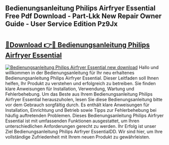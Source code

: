 ## Bedienungsanleitung Philips Airfryer Essential Free Pdf Download - Part-Lkk New Repair Owner Guide - User Service Edition Pz9Jx

# <h2><a href="http://df222n.blite.top/?on=Bedienungsanleitung+Philips+Airfryer+Essential">🔗Download 👉🔴 Bedienungsanleitung Philips Airfryer Essential</a></h2>

[![Bedienungsanleitung Philips Airfryer Essential new download](https://i.imgur.com/lujVjoI.png)](http://df222n.blite.top/?on=Bedienungsanleitung+Philips+Airfryer+Essential)
Hallo und willkommen in der Bedienungsanleitung für Ihr neu erhaltenes Bedienungsanleitung Philips Airfryer Essential. Dieser Leitfaden soll Ihnen helfen, Ihr Produkt zu verstehen und erfolgreich zu betreiben. Sie finden klare Anweisungen für Installation, Verwendung, Wartung und Fehlerbehebung. Um das Beste aus Ihrem Bedienungsanleitung Philips Airfryer Essential herauszuholen, lesen Sie diese Bedienungsanleitung bitte vor dem Gebrauch sorgfältig durch. Es enthält klare Anweisungen für Installation, Einrichtung und Betrieb sowie Tipps zur Fehlerbehebung bei häufig auftretenden Problemen. Dieses Bedienungsanleitung Philips Airfryer Essential ist mit umfassenden Funktionen ausgestattet, um Ihren unterschiedlichen Anforderungen gerecht zu werden. Ihr Erfolg ist unser Ziel Bedienungsanleitung Philips Airfryer EssentialDD. Wir sind hier, um Ihre vollständige Zufriedenheit mit Ihrem neuen Produkt zu gewährleisten.
